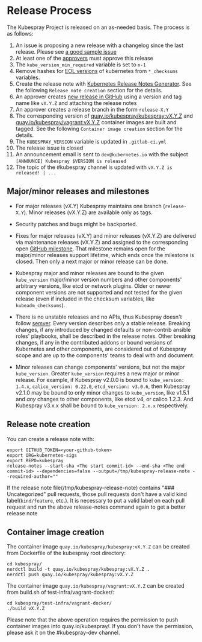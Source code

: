 # Release Process

The Kubespray Project is released on an as-needed basis. The process is as follows:

1. An issue is proposing a new release with a changelog since the last release. Please see [a good sample issue](https://github.com/kubernetes-sigs/kubespray/issues/8325)
2. At least one of the [approvers](OWNERS_ALIASES) must approve this release
3. The `kube_version_min_required` variable is set to `n-1`
4. Remove hashes for [EOL versions](https://github.com/kubernetes/website/blob/main/content/en/releases/patch-releases.md) of kubernetes from `*_checksums` variables.
5. Create the release note with [Kubernetes Release Notes Generator](https://github.com/kubernetes/release/blob/master/cmd/release-notes/README.md). See the following `Release note creation` section for the details.
6. An approver creates [new release in GitHub](https://github.com/kubernetes-sigs/kubespray/releases/new) using a version and tag name like `vX.Y.Z` and attaching the release notes
7. An approver creates a release branch in the form `release-X.Y`
8. The corresponding version of [quay.io/kubespray/kubespray:vX.Y.Z](https://quay.io/repository/kubespray/kubespray) and [quay.io/kubespray/vagrant:vX.Y.Z](https://quay.io/repository/kubespray/vagrant) container images are built and tagged. See the following `Container image creation` section for the details.
9. The `KUBESPRAY_VERSION` variable is updated in `.gitlab-ci.yml`
10. The release issue is closed
11. An announcement email is sent to `dev@kubernetes.io` with the subject `[ANNOUNCE] Kubespray $VERSION is released`
12. The topic of the #kubespray channel is updated with `vX.Y.Z is released! | ...`

## Major/minor releases and milestones

* For major releases (vX.Y) Kubespray maintains one branch (`release-X.Y`). Minor releases (vX.Y.Z) are available only as tags.

* Security patches and bugs might be backported.

* Fixes for major releases (vX.Y) and minor releases (vX.Y.Z) are delivered
  via maintenance releases (vX.Y.Z) and assigned to the corresponding open
  [GitHub milestone](https://github.com/kubernetes-sigs/kubespray/milestones).
  That milestone remains open for the major/minor releases support lifetime,
  which ends once the milestone is closed. Then only a next major or minor release
  can be done.

* Kubespray major and minor releases are bound to the given `kube_version` major/minor
  version numbers and other components' arbitrary versions, like etcd or network plugins.
  Older or newer component versions are not supported and not tested for the given
  release (even if included in the checksum variables, like `kubeadm_checksums`).

* There is no unstable releases and no APIs, thus Kubespray doesn't follow
  [semver](https://semver.org/). Every version describes only a stable release.
  Breaking changes, if any introduced by changed defaults or non-contrib ansible roles'
  playbooks, shall be described in the release notes. Other breaking changes, if any in
  the contributed addons or bound versions of Kubernetes and other components, are
  considered out of Kubespray scope and are up to the components' teams to deal with and
  document.

* Minor releases can change components' versions, but not the major `kube_version`.
  Greater `kube_version` requires a new major or minor release. For example, if Kubespray v2.0.0
  is bound to `kube_version: 1.4.x`, `calico_version: 0.22.0`, `etcd_version: v3.0.6`,
  then Kubespray v2.1.0 may be bound to only minor changes to `kube_version`, like v1.5.1
  and *any* changes to other components, like etcd v4, or calico 1.2.3.
  And Kubespray v3.x.x shall be bound to `kube_version: 2.x.x` respectively.

## Release note creation

You can create a release note with:

```shell
export GITHUB_TOKEN=<your-github-token>
export ORG=kubernetes-sigs
export REPO=kubespray
release-notes --start-sha <The start commit-id> --end-sha <The end commit-id> --dependencies=false --output=/tmp/kubespray-release-note --required-author=""
```

If the release note file(/tmp/kubespray-release-note) contains "### Uncategorized" pull requests, those pull requests don't have a valid kind label(`kind/feature`, etc.).
It is necessary to put a valid label on each pull request and run the above release-notes command again to get a better release note

## Container image creation

The container image `quay.io/kubespray/kubespray:vX.Y.Z` can be created from Dockerfile of the kubespray root directory:

```shell
cd kubespray/
nerdctl build -t quay.io/kubespray/kubespray:vX.Y.Z .
nerdctl push quay.io/kubespray/kubespray:vX.Y.Z
```

The container image `quay.io/kubespray/vagrant:vX.Y.Z` can be created from build.sh of test-infra/vagrant-docker/:

```shell
cd kubespray/test-infra/vagrant-docker/
./build vX.Y.Z
```

Please note that the above operation requires the permission to push container images into quay.io/kubespray/.
If you don't have the permission, please ask it on the #kubespray-dev channel.
